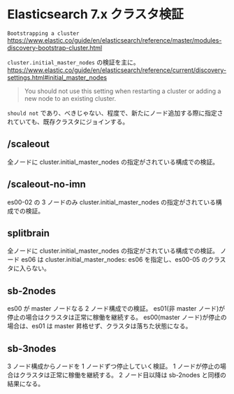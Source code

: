 # Elasticsearch 7.x クラスタ検証

`Bootstrapping a cluster`
https://www.elastic.co/guide/en/elasticsearch/reference/master/modules-discovery-bootstrap-cluster.html

`cluster.initial_master_nodes` の検証を主に。
https://www.elastic.co/guide/en/elasticsearch/reference/current/discovery-settings.html#initial_master_nodes

> You should not use this setting when restarting a cluster or adding a new node to an existing cluster.

`should not` であり、べきじゃない、程度で、新たにノード追加する際に指定されていても、既存クラスタにジョインする。

## /scaleout

全ノードに cluster.initial_master_nodes の指定がされている構成での検証。

## /scaleout-no-imn

es00-02 の 3 ノードのみ cluster.initial_master_nodes の指定がされている構成での検証。

## splitbrain

全ノードに cluster.initial_master_nodes の指定がされている構成での検証。
ノード es06 は cluster.initial_master_nodes: es06 を指定し、es00-05 のクラスタに入らない。

## sb-2nodes

es00 が master ノードなる 2 ノード構成での検証。
es01(非 master ノード)が停止の場合はクラスタは正常に稼働を継続する。
es00(master ノード)が停止の場合は、es01 は master 昇格せず、クラスタは落ちた状態になる。

## sb-3nodes

3 ノード構成からノードを 1 ノードずつ停止していく検証。
1 ノードが停止の場合はクラスタは正常に稼働を継続する。
2 ノード目以降は sb-2nodes と同様の結果になる。
